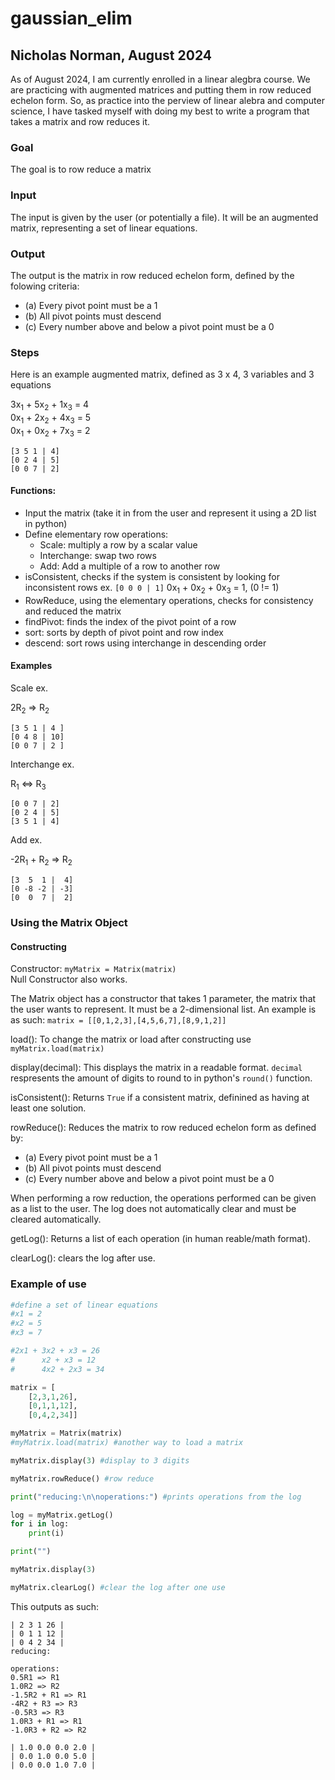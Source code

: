 # gaussian_elim

## Nicholas Norman, August 2024

As of August 2024, I am currently enrolled in a linear alegbra course. We are practicing with augmented matrices and putting them in row reduced echelon form. So, as practice into the perview of linear alebra and computer science, I have tasked myself with doing my best to write a program that takes a matrix and row reduces it.

### Goal

The goal is to row reduce a matrix

### Input

The input is given by the user (or potentially a file). It will be an augmented matrix, representing a set of linear equations.

### Output

The output is the matrix in row reduced echelon form, defined by the folowing criteria:

* (a) Every pivot point must be a 1
* (b) All pivot points must descend
* (c) Every number above and below a pivot point must be a 0

### Steps

Here is an example augmented matrix, defined as 3 x 4, 3 variables and 3 equations

3x<sub>1</sub> + 5x<sub>2</sub> + 1x<sub>3</sub> = 4<br>
0x<sub>1</sub> + 2x<sub>2</sub> + 4x<sub>3</sub> = 5<br>
0x<sub>1</sub> + 0x<sub>2</sub> + 7x<sub>3</sub> = 2
```
[3 5 1 | 4]
[0 2 4 | 5]
[0 0 7 | 2]
```

#### Functions:

* Input the matrix (take it in from the user and represent it using a 2D list in python)
* Define elementary row operations:
    * Scale: multiply a row by a scalar value
    * Interchange: swap two rows
    * Add: Add a multiple of a row to another row
* isConsistent, checks if the system is consistent by looking for inconsistent rows ex. `[0 0 0 | 1]` 0x<sub>1</sub> + 0x<sub>2</sub> + 0x<sub>3</sub> = 1, (0 != 1)
* RowReduce, using the elementary operations, checks for consistency and reduced the matrix
* findPivot: finds the index of the pivot point of a row
* sort: sorts by depth of pivot point and row index
* descend: sort rows using interchange in descending order

#### Examples

Scale ex.

2R<sub>2</sub> => R<sub>2</sub>
```
[3 5 1 | 4 ]
[0 4 8 | 10]
[0 0 7 | 2 ]
```
Interchange ex.

R<sub>1</sub> <=> R<sub>3</sub>
```
[0 0 7 | 2]
[0 2 4 | 5]
[3 5 1 | 4]
```
Add ex.

-2R<sub>1</sub> + R<sub>2</sub> => R<sub>2</sub>
```
[3  5  1 |  4]
[0 -8 -2 | -3]
[0  0  7 |  2]
```

### Using the Matrix Object

#### Constructing

Constructor: `myMatrix = Matrix(matrix)`<br>
Null Constructor also works.

The Matrix object has a constructor that takes 1 parameter, the matrix that the user wants to represent. It must be a 2-dimensional list. An example is as such: `matrix = [[0,1,2,3],[4,5,6,7],[8,9,1,2]]`

load(): To change the matrix or load after constructing use `myMatrix.load(matrix)`

display(decimal): This displays the matrix in a readable format. `decimal` respresents the amount of digits to round to in python's `round()` function.

isConsistent(): Returns `True` if a consistent matrix, definined as having at least one solution.

rowReduce(): Reduces the matrix to row reduced echelon form as defined by:

* (a) Every pivot point must be a 1
* (b) All pivot points must descend
* (c) Every number above and below a pivot point must be a 0

When performing a row reduction, the operations performed can be given as a list to the user. The log does not automatically clear and must be cleared automatically.

getLog(): Returns a list of each operation (in human reable/math format).

clearLog(): clears the log after use.

### Example of use

```py
#define a set of linear equations
#x1 = 2
#x2 = 5
#x3 = 7

#2x1 + 3x2 + x3 = 26
#      x2 + x3 = 12
#      4x2 + 2x3 = 34

matrix = [
    [2,3,1,26],
    [0,1,1,12],
    [0,4,2,34]]

myMatrix = Matrix(matrix)
#myMatrix.load(matrix) #another way to load a matrix

myMatrix.display(3) #display to 3 digits

myMatrix.rowReduce() #row reduce

print("reducing:\n\noperations:") #prints operations from the log

log = myMatrix.getLog()
for i in log:
    print(i)

print("")

myMatrix.display(3)

myMatrix.clearLog() #clear the log after one use
```

This outputs as such:

```
| 2 3 1 26 |
| 0 1 1 12 |
| 0 4 2 34 |
reducing:

operations:
0.5R1 => R1
1.0R2 => R2
-1.5R2 + R1 => R1
-4R2 + R3 => R3
-0.5R3 => R3
1.0R3 + R1 => R1
-1.0R3 + R2 => R2

| 1.0 0.0 0.0 2.0 |
| 0.0 1.0 0.0 5.0 |
| 0.0 0.0 1.0 7.0 |
```